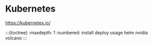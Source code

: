# Kubernetes

<https://kubernetes.io/>

:::{toctree}
:maxdepth: 1
:numbered:
install
deploy
usage
helm
nvidia
volcano
:::
